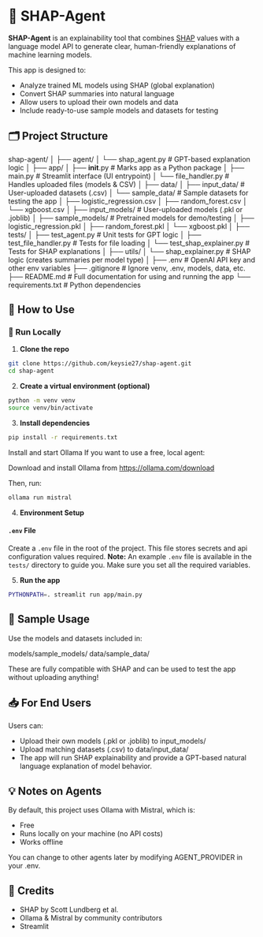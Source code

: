 # 🤖 SHAP-Agent

**SHAP-Agent** is an explainability tool that combines [SHAP](https://github.com/slundberg/shap) values with a language model API to generate clear, human-friendly explanations of machine learning models.

This app is designed to:
- Analyze trained ML models using SHAP (global explanation)
- Convert SHAP summaries into natural language
- Allow users to upload their own models and data
- Include ready-to-use sample models and datasets for testing

## 🗂️ Project Structure

shap-agent/
│
├── agent/
│   └── shap_agent.py                 # GPT-based explanation logic
│
├── app/
│   ├── __init__.py                  # Marks app as a Python package
│   ├── main.py                      # Streamlit interface (UI entrypoint)
│   └── file_handler.py              # Handles uploaded files (models & CSV)
│
├── data/
│   ├── input_data/                  # User-uploaded datasets (.csv)
│   └── sample_data/                # Sample datasets for testing the app
│       ├── logistic_regression.csv
│       ├── random_forest.csv
│       └── xgboost.csv
│
├── input_models/                   # User-uploaded models (.pkl or .joblib)
│
├── sample_models/                  # Pretrained models for demo/testing
│   ├── logistic_regression.pkl
│   ├── random_forest.pkl
│   └── xgboost.pkl
│
├── tests/
│   ├── test_agent.py               # Unit tests for GPT logic
│   ├── test_file_handler.py        # Tests for file loading
│   └── test_shap_explainer.py      # Tests for SHAP explanations
│
├── utils/
│   └── shap_explainer.py           # SHAP logic (creates summaries per model type)
│
├── .env                            # OpenAI API key and other env variables
├── .gitignore                      # Ignore venv, .env, models, data, etc.
├── README.md                       # Full documentation for using and running the app
└── requirements.txt                # Python dependencies

## 🚀 How to Use

### 🔧 Run Locally

1. **Clone the repo**
```bash
git clone https://github.com/keysie27/shap-agent.git
cd shap-agent
```

2. **Create a virtual environment (optional)**
```bash
python -m venv venv
source venv/bin/activate
```

3. **Install dependencies**
```bash
pip install -r requirements.txt
```

Install and start Ollama If you want to use a free, local agent:

Download and install Ollama from https://ollama.com/download

Then, run: 
```bash
ollama run mistral
```

4. **Environment Setup**

#### `.env` File
Create a `.env` file in the root of the project. This file stores secrets and api configuration values required. 
**Note:** An example `.env` file is available in the `tests/` directory to guide you. Make sure you set all the required variables.

5. **Run the app**
```bash
PYTHONPATH=. streamlit run app/main.py
```

## 🧪 Sample Usage
Use the models and datasets included in:

models/sample_models/
data/sample_data/

These are fully compatible with SHAP and can be used to test the app without uploading anything!

## 📥 For End Users

Users can:

- Upload their own models (.pkl or .joblib) to input_models/
- Upload matching datasets (.csv) to data/input_data/
- The app will run SHAP explainability and provide a GPT-based natural language explanation of model behavior.

## 💡 Notes on Agents
By default, this project uses Ollama with Mistral, which is:

- Free
- Runs locally on your machine (no API costs)
- Works offline

You can change to other agents later by modifying AGENT_PROVIDER in your .env.

## 🙌 Credits
- SHAP by Scott Lundberg et al.
- Ollama & Mistral by community contributors
- Streamlit
